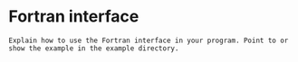 Fortran interface
===========

```{todo}
Explain how to use the Fortran interface in your program. Point to or show the example in the example directory.
```